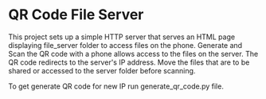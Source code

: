 # QR Code File Server

This project sets up a simple HTTP server that serves an HTML page displaying file_server folder to access files on the phone. 
Generate and Scan the QR code with a phone allows access to the files on the server. 
The QR code redirects to the server's IP address. 
Move the files that are to be shared or accessed to the server folder before scanning.

To get generate QR code for new IP run generate_qr_code.py file.